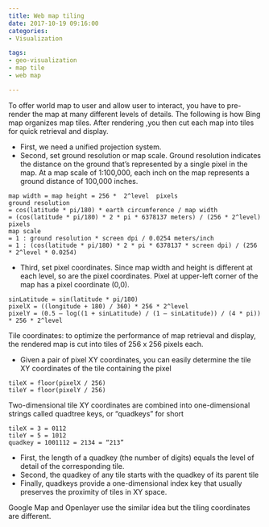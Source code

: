 ```yaml
---
title: Web map tiling
date: 2017-10-19 09:16:00
categories:
- Visualization

tags:
- geo-visualization
- map tile
- web map

---
```


To offer world map to user and allow user to interact, you have to pre-render the map at many different levels of details. The following is how Bing map organizes map tiles. 
After rendering ,you then cut each map into tiles for quick retrieval and display.
- First, we need a unified projection system.
- Second, set ground resolution or map scale. Ground resolution indicates the distance on the ground that’s represented by a single pixel in the map. At a map scale of 1:100,000, each inch on the map represents a ground distance of 100,000 inches.
```
map width = map height = 256 *  2^level  pixels  
ground resolution 
= cos(latitude * pi/180) * earth circumference / map width    
= (cos(latitude * pi/180) * 2 * pi * 6378137 meters) / (256 * 2^level) pixels  
map scale 
= 1 : ground resolution * screen dpi / 0.0254 meters/inch  
= 1 : (cos(latitude * pi/180) * 2 * pi * 6378137 * screen dpi) / (256 * 2^level * 0.0254)
```

- Third, set pixel coordinates. Since map width and height is different at each level, so are the pixel coordinates. Pixel at upper-left corner of the map has a pixel coordinate (0,0).
```
sinLatitude = sin(latitude * pi/180)   
pixelX = ((longitude + 180) / 360) * 256 * 2^level  
pixelY = (0.5 – log((1 + sinLatitude) / (1 – sinLatitude)) / (4 * pi)) * 256 * 2^level
```

Tile coordinates: to optimize the performance of map retrieval and display, the rendered map is cut into tiles of 256 x 256 pixels each.  
- Given a pair of pixel XY coordinates, you can easily determine the tile XY coordinates of the tile containing the pixel
```
tileX = floor(pixelX / 256)
tileY = floor(pixelY / 256)
```
Two-dimensional tile XY coordinates are combined into one-dimensional strings called quadtree keys, or “quadkeys” for short
```
tileX = 3 = 0112
tileY = 5 = 1012
quadkey = 1001112 = 2134 = “213”
```
- First, the length of a quadkey (the number of digits) equals the level of detail of the corresponding tile. 
- Second, the quadkey of any tile starts with the quadkey of its parent tile
- Finally, quadkeys provide a one-dimensional index key that usually preserves the proximity of tiles in XY space.  

Google Map and Openlayer use the similar idea but the tiling coordinates are different.
